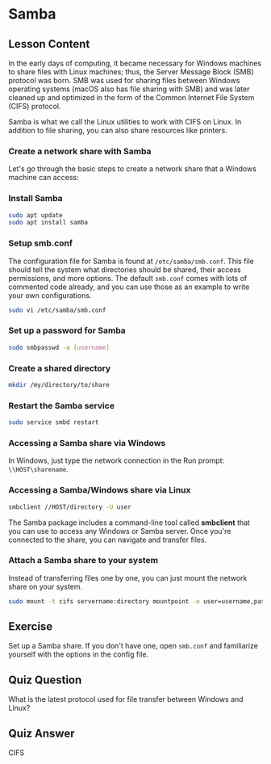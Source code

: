 # Samba

## Lesson Content

In the early days of computing, it became necessary for Windows machines to share files with Linux machines; thus, the Server Message Block (SMB) protocol was born. SMB was used for sharing files between Windows operating systems (macOS also has file sharing with SMB) and was later cleaned up and optimized in the form of the Common Internet File System (CIFS) protocol.

Samba is what we call the Linux utilities to work with CIFS on Linux. In addition to file sharing, you can also share resources like printers.

### Create a network share with Samba

Let's go through the basic steps to create a network share that a Windows machine can access:

### Install Samba

```bash
sudo apt update
sudo apt install samba
```

### Setup smb.conf

The configuration file for Samba is found at `/etc/samba/smb.conf`. This file should tell the system what directories should be shared, their access permissions, and more options. The default `smb.conf` comes with lots of commented code already, and you can use those as an example to write your own configurations.

```bash
sudo vi /etc/samba/smb.conf
```

### Set up a password for Samba

```bash
sudo smbpasswd -a [username]
```

### Create a shared directory

```bash
mkdir /my/directory/to/share
```

### Restart the Samba service

```bash
sudo service smbd restart
```

### Accessing a Samba share via Windows

In Windows, just type the network connection in the Run prompt: `\\HOST\sharename`.

### Accessing a Samba/Windows share via Linux

```bash
smbclient //HOST/directory -U user
```

The Samba package includes a command-line tool called **smbclient** that you can use to access any Windows or Samba server. Once you're connected to the share, you can navigate and transfer files.

### Attach a Samba share to your system

Instead of transferring files one by one, you can just mount the network share on your system.

```bash
sudo mount -t cifs servername:directory mountpoint -o user=username,pass=password
```

## Exercise

Set up a Samba share. If you don't have one, open `smb.conf` and familiarize yourself with the options in the config file.

## Quiz Question

What is the latest protocol used for file transfer between Windows and Linux?

## Quiz Answer

CIFS
